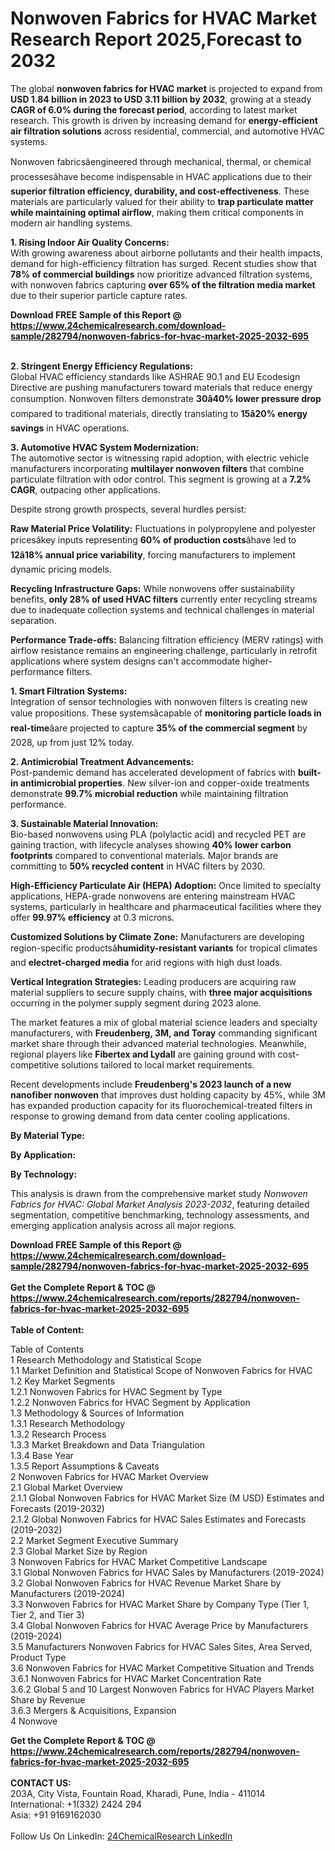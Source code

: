 <h1>Nonwoven Fabrics for HVAC Market Research Report 2025,Forecast to 2032</h1><p>The global <strong>nonwoven fabrics for HVAC market</strong> is projected to expand from <strong>USD 1.84 billion in 2023 to USD 3.11 billion by 2032</strong>, growing at a steady <strong>CAGR of 6.0% during the forecast period</strong>, according to latest market research. This growth is driven by increasing demand for <strong>energy-efficient air filtration solutions</strong> across residential, commercial, and automotive HVAC systems.</p><p>Nonwoven fabricsâengineered through mechanical, thermal, or chemical processesâhave become indispensable in HVAC applications due to their <strong>superior filtration efficiency, durability, and cost-effectiveness</strong>. These materials are particularly valued for their ability to <strong>trap particulate matter while maintaining optimal airflow</strong>, making them critical components in modern air handling systems.</p><p><strong>1. Rising Indoor Air Quality Concerns:</strong><br>
With growing awareness about airborne pollutants and their health impacts, demand for high-efficiency filtration has surged. Recent studies show that <strong>78% of commercial buildings</strong> now prioritize advanced filtration systems, with nonwoven fabrics capturing <strong>over 65% of the filtration media market</strong> due to their superior particle capture rates.</p><div><b>Download FREE Sample of this Report @ 
            <a href="https://www.24chemicalresearch.com/download-sample/282794/nonwoven-fabrics-for-hvac-market-2025-2032-695">
            https://www.24chemicalresearch.com/download-sample/282794/nonwoven-fabrics-for-hvac-market-2025-2032-695</a></b></div><br><p><strong>2. Stringent Energy Efficiency Regulations:</strong><br>
Global HVAC efficiency standards like ASHRAE 90.1 and EU Ecodesign Directive are pushing manufacturers toward materials that reduce energy consumption. Nonwoven filters demonstrate <strong>30â40% lower pressure drop</strong> compared to traditional materials, directly translating to <strong>15â20% energy savings</strong> in HVAC operations.</p><p><strong>3. Automotive HVAC System Modernization:</strong><br>
The automotive sector is witnessing rapid adoption, with electric vehicle manufacturers incorporating <strong>multilayer nonwoven filters</strong> that combine particulate filtration with odor control. This segment is growing at a <strong>7.2% CAGR</strong>, outpacing other applications.</p><p>Despite strong growth prospects, several hurdles persist:</p><p><strong>Raw Material Price Volatility:</strong> Fluctuations in polypropylene and polyester pricesâkey inputs representing <strong>60% of production costs</strong>âhave led to <strong>12â18% annual price variability</strong>, forcing manufacturers to implement dynamic pricing models.</p><p><strong>Recycling Infrastructure Gaps:</strong> While nonwovens offer sustainability benefits, <strong>only 28% of used HVAC filters</strong> currently enter recycling streams due to inadequate collection systems and technical challenges in material separation.</p><p><strong>Performance Trade-offs:</strong> Balancing filtration efficiency (MERV ratings) with airflow resistance remains an engineering challenge, particularly in retrofit applications where system designs can't accommodate higher-performance filters.</p><p><strong>1. Smart Filtration Systems:</strong><br>
Integration of sensor technologies with nonwoven filters is creating new value propositions. These systemsâcapable of <strong>monitoring particle loads in real-time</strong>âare projected to capture <strong>35% of the commercial segment</strong> by 2028, up from just 12% today.</p><p><strong>2. Antimicrobial Treatment Advancements:</strong><br>
Post-pandemic demand has accelerated development of fabrics with <strong>built-in antimicrobial properties</strong>. New silver-ion and copper-oxide treatments demonstrate <strong>99.7% microbial reduction</strong> while maintaining filtration performance.</p><p><strong>3. Sustainable Material Innovation:</strong><br>
Bio-based nonwovens using PLA (polylactic acid) and recycled PET are gaining traction, with lifecycle analyses showing <strong>40% lower carbon footprints</strong> compared to conventional materials. Major brands are committing to <strong>50% recycled content</strong> in HVAC filters by 2030.</p><p><strong>High-Efficiency Particulate Air (HEPA) Adoption:</strong> Once limited to specialty applications, HEPA-grade nonwovens are entering mainstream HVAC systems, particularly in healthcare and pharmaceutical facilities where they offer <strong>99.97% efficiency</strong> at 0.3 microns.</p><p><strong>Customized Solutions by Climate Zone:</strong> Manufacturers are developing region-specific productsâ<strong>humidity-resistant variants</strong> for tropical climates and <strong>electret-charged media</strong> for arid regions with high dust loads.</p><p><strong>Vertical Integration Strategies:</strong> Leading producers are acquiring raw material suppliers to secure supply chains, with <strong>three major acquisitions</strong> occurring in the polymer supply segment during 2023 alone.</p><p>The market features a mix of global material science leaders and specialty manufacturers, with <strong>Freudenberg, 3M, and Toray</strong> commanding significant market share through their advanced material technologies. Meanwhile, regional players like <strong>Fibertex and Lydall</strong> are gaining ground with cost-competitive solutions tailored to local market requirements.</p><p>Recent developments include <strong>Freudenberg's 2023 launch of a new nanofiber nonwoven</strong> that improves dust holding capacity by 45%, while 3M has expanded production capacity for its fluorochemical-treated filters in response to growing demand from data center cooling applications.</p><p><strong>By Material Type:</strong></p><p><strong>By Application:</strong></p><p><strong>By Technology:</strong></p><p>This analysis is drawn from the comprehensive market study <em>Nonwoven Fabrics for HVAC: Global Market Analysis 2023-2032</em>, featuring detailed segmentation, competitive benchmarking, technology assessments, and emerging application analysis across all major regions.</p><div><b>Download FREE Sample of this Report @ 
            <a href="https://www.24chemicalresearch.com/download-sample/282794/nonwoven-fabrics-for-hvac-market-2025-2032-695">
            https://www.24chemicalresearch.com/download-sample/282794/nonwoven-fabrics-for-hvac-market-2025-2032-695</a></b></div><br><div><b>Get the Complete Report & TOC @ 
            <a href="https://www.24chemicalresearch.com/reports/282794/nonwoven-fabrics-for-hvac-market-2025-2032-695">
            https://www.24chemicalresearch.com/reports/282794/nonwoven-fabrics-for-hvac-market-2025-2032-695</a></b></div><br>
            <b>Table of Content:</b><p>Table of Contents<br />
1 Research Methodology and Statistical Scope<br />
1.1 Market Definition and Statistical Scope of Nonwoven Fabrics for HVAC<br />
1.2 Key Market Segments<br />
1.2.1 Nonwoven Fabrics for HVAC Segment by Type<br />
1.2.2 Nonwoven Fabrics for HVAC Segment by Application<br />
1.3 Methodology & Sources of Information<br />
1.3.1 Research Methodology<br />
1.3.2 Research Process<br />
1.3.3 Market Breakdown and Data Triangulation<br />
1.3.4 Base Year<br />
1.3.5 Report Assumptions & Caveats<br />
2 Nonwoven Fabrics for HVAC Market Overview<br />
2.1 Global Market Overview<br />
2.1.1 Global Nonwoven Fabrics for HVAC Market Size (M USD) Estimates and Forecasts (2019-2032)<br />
2.1.2 Global Nonwoven Fabrics for HVAC Sales Estimates and Forecasts (2019-2032)<br />
2.2 Market Segment Executive Summary<br />
2.3 Global Market Size by Region<br />
3 Nonwoven Fabrics for HVAC Market Competitive Landscape<br />
3.1 Global Nonwoven Fabrics for HVAC Sales by Manufacturers (2019-2024)<br />
3.2 Global Nonwoven Fabrics for HVAC Revenue Market Share by Manufacturers (2019-2024)<br />
3.3 Nonwoven Fabrics for HVAC Market Share by Company Type (Tier 1, Tier 2, and Tier 3)<br />
3.4 Global Nonwoven Fabrics for HVAC Average Price by Manufacturers (2019-2024)<br />
3.5 Manufacturers Nonwoven Fabrics for HVAC Sales Sites, Area Served, Product Type<br />
3.6 Nonwoven Fabrics for HVAC Market Competitive Situation and Trends<br />
3.6.1 Nonwoven Fabrics for HVAC Market Concentration Rate<br />
3.6.2 Global 5 and 10 Largest Nonwoven Fabrics for HVAC Players Market Share by Revenue<br />
3.6.3 Mergers & Acquisitions, Expansion<br />
4 Nonwove</p><div><b>Get the Complete Report & TOC @ 
            <a href="https://www.24chemicalresearch.com/reports/282794/nonwoven-fabrics-for-hvac-market-2025-2032-695">
            https://www.24chemicalresearch.com/reports/282794/nonwoven-fabrics-for-hvac-market-2025-2032-695</a></b></div><br><b>CONTACT US:</b><br>
            203A, City Vista, Fountain Road, Kharadi, Pune, India - 411014<br>
            International: +1(332) 2424 294<br>
            Asia: +91 9169162030 <br><br>
            Follow Us On LinkedIn: <a href="https://www.linkedin.com/company/24chemicalresearch/">24ChemicalResearch LinkedIn</a>